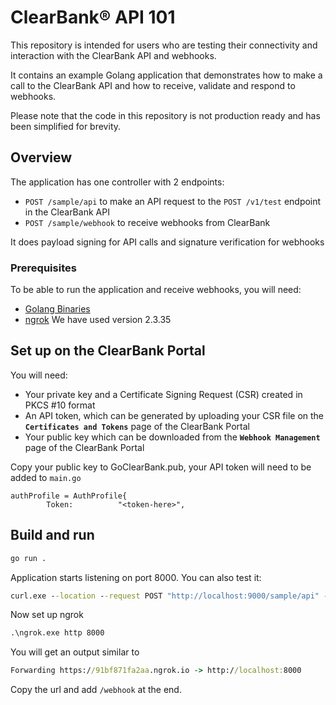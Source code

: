 # ClearBank® API 101

This repository is intended for users who are testing their connectivity and interaction with the ClearBank API and webhooks.

It contains an example Golang application that demonstrates how to make a call to the ClearBank API and how to receive, validate and respond to webhooks.

Please note that the code in this repository is not production ready and has been simplified for brevity.

## Overview

The application has one controller with 2 endpoints:

- `POST /sample/api` to make an API request to the `POST /v1/test` endpoint in the ClearBank API
- `POST /sample/webhook` to receive webhooks from ClearBank

It does payload signing for API calls and signature verification for webhooks

### Prerequisites

To be able to run the application and receive webhooks, you will need:

- [Golang Binaries](https://golang.org/dl/)
- [ngrok](https://ngrok.com/) We have used version 2.3.35

## Set up on the ClearBank Portal

You will need:

- Your private key and a Certificate Signing Request (CSR) created in PKCS #10 format
- An API token, which can be generated by uploading your CSR file on the **`Certificates and Tokens`** page of the ClearBank Portal
- Your public key which can be downloaded from the **`Webhook Management`** page of the ClearBank Portal

Copy your public key to GoClearBank.pub, your API token will need to be added to `main.go`

```
authProfile = AuthProfile{
		Token:          "<token-here>",
```

## Build and run

```cmd
go run .
```

Application starts listening on port 8000.
You can also test it:

```cmd
curl.exe --location --request POST "http://localhost:9000/sample/api" --header "Content-Type: application/json" --data-raw "{\"fieldName\" :\"test\"}"
```

Now set up ngrok

```cmd
.\ngrok.exe http 8000
```

You will get an output similar to

```cmd
Forwarding https://91bf871fa2aa.ngrok.io -> http://localhost:8000 
```

Copy the url and add `/webhook` at the end.